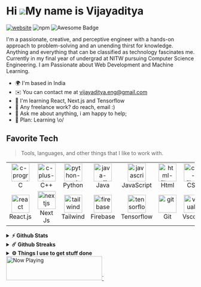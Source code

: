 Hi ![](https://user-images.githubusercontent.com/18350557/176309783-0785949b-9127-417c-8b55-ab5a4333674e.gif)My name is Vijayaditya
===================================================================================================================================
[![website](https://img.shields.io/badge/website-informational)](https://vijayaditya-source.vercel.app/)
![npm](https://img.shields.io/npm/v/vijayaditya?logo=npm&label=vijayaditya&labelColor=%23FAFAFA&color=%23CC3534)
<img src="https://cdn.rawgit.com/sindresorhus/awesome/d7305f38d29fed78fa85652e3a63e154dd8e8829/media/badge.svg" alt="Awesome Badge"/>

I'm a passionate, creative, and perceptive engineer with a hands-on approach to problem-solving and an unending thirst for knowledge. Anything and everything that can be classified as technology fascinates me. Currently in my final year of undergrad at NITW pursuing Computer Science Engineering. I am Passionate about Web Development and Machine Learning.

* 🌍  I'm based in India
* ✉️  You can contact me at [vijayaditya.eng@gmail.com](mailto:vijayaditya.eng@gmail.com)
* 🧠  I'm learning React, Next.js and Tensorflow
* 💼 Any freelance work? do reach, email :)
* 💬 Ask me about anything, i am happy to help;
* 🌸 Plan: Learning \o/

<h2 align="left" id="macropower-tech">Favorite Tech</h2>

> Tools, languages, and other things that I like to work with.

<table>
  <tr>
    <td align="center" width="96">
      <a href="#Vijayadityaraj-source">
        <img width="48" height="48" src="https://img.icons8.com/fluency/48/c-programming.png" alt="c-programming"/>
      </a>
      <br>C
    </td>
     <td align="center" width="96">
      <a href="#Vijayadityaraj-source">
        <img width="48" height="48" src="https://img.icons8.com/color/48/c-plus-plus-logo.png" alt="c-plus-plus-logo"/>
      </a>
      <br>C++
    </td>
    <td align="center" width="96">
      <a href="#Vijayadityaraj-source">
        <img width="48" height="48" src="https://img.icons8.com/color/48/python--v1.png" alt="python--v1"/>
      </a>
      <br>Python
    </td>
    <td align="center" width="96">
      <a href="#Vijayadityaraj-source">
        <img width="48" height="48" src="https://img.icons8.com/color/48/java-coffee-cup-logo.png" alt="java-coffee-cup-logo"/>
      </a>
      <br>Java
    </td>
    <td align="center" width="96">
      <a href="#Vijayadityaraj-source">
        <img width="48" height="48" src="https://img.icons8.com/pulsar-color/48/javascript.png" alt="javascript"/>
      </a>
      <br>JavaScript
    </td>
    <td align="center" width="96">
      <a href="#Vijayadityaraj-source">
        <img width="48" height="48" src="https://img.icons8.com/color/48/html-5--v1.png" alt="html-filetype"/>
      </a>
      <br>Html
    </td>
    <td align="center" width="96">
      <a href="#Vijayadityaraj-source">
        <img width="48" height="48" src="https://img.icons8.com/ios/50/ffffff/css-filetype.png" alt="css-filetype"/>
      </a>
      <br>CSS
    </td>
    <td align="center" width="96">
      <a href="#Vijayadityaraj-source">
        <img width="48" height="48" src="https://img.icons8.com/ios/50/ffffff/express-js.png" alt="express-js"/>
      </a>
      <br>Express.js
    </td>
   <tr>
  </tr>
    <td align="center" width="96">
      <a href="#Vijayadityaraj-source">
        <img width="48" height="48" src="https://img.icons8.com/officel/80/react.png" alt="react"/>
      </a>
      <br>React.js
    </td>
    <td align="center" width="96">
      <a href="#Vijayadityaraj-source">
        <img width="48" height="48" src="https://img.icons8.com/fluency/48/nextjs.png" alt="nextjs"/>
      </a>
      <br>Next Js
    </td>
    <td align="center" width="96">
      <a href="#Vijayadityaraj-source">
        <img width="48" height="48" src="https://img.icons8.com/fluency/48/tailwind_css.png" alt="tailwind-css"/>
      </a>
      <br>Tailwind
    </td>   
    <td align="center" width="96">
      <a href="#Vijayadityaraj-source">
        <img width="48" height="48" src="https://img.icons8.com/color/48/firebase.png" alt="firebase"/>
      </a>
      <br>Firebase
    </td>   
    <td align="center" width="96">
      <a href="#Vijayadityaraj-source">
        <img width="48" height="48" src="https://img.icons8.com/color/48/tensorflow.png" alt="tensorflow"/>
      </a>
      <br>Tensorflow
    </td>
    <td align="center" width="96">
      <a href="#Vijayadityaraj-source">
        <img width="48" height="48" src="https://img.icons8.com/color/48/git.png" alt="git"/>
      </a>
      <br>Git
    </td>
    <td align="center" width="96">
      <a href="#Vijayadityaraj-source">
        <img width="48" height="48" src="https://img.icons8.com/fluency/48/visual-studio.png" alt="visual-studio"/>
      </a>
      <br>Vscode
    </td>
  </tr>
</table>

<details>
  <summary><b>⚡ Github Stats</b></summary>

  <br />
  <img height="180em" src="https://github-readme-stats.vercel.app/api?username=Vijayadityaraj-source&show_icons=true&hide_border=true&&count_private=true&include_all_commits=true" />
  <img height="180em" src="https://github-readme-stats.vercel.app/api/top-langs/?username=Vijayadityaraj-source&exclude_repo=KNN-Image-Classification&show_icons=true&hide_border=true&layout=compact&langs_count=8"/>
</details>

<details>
  <summary><b>☄️ Github Streaks</b></summary>

  <br />
  <img height="180em" src="https://github-readme-streak-stats.herokuapp.com/?user=Vijayadityaraj-source&hide_border=true" />
</details>

<details>
  <br />
  <summary><b>⚙️ Things I use to get stuff done</b></summary>
  	<ul>
  	    <li><b>OS:</b> MacOS 14 Sonoma</li>
	    <li><b>Laptop: </b> Macbook Air M1</li>
  	    <li><b>Browser: </b> Arc </li>
	    <li><b>Terminal: </b> ZSH: Oh My Zsh (PowerLevel10k)</li>
	    <li><b>Code Editor:</b> VSCode & Zed(Hella Fast)</li>
	    <li><b>To Stay Updated:</b> Twitter, Medium Newsletter </li>
	</ul>
</details>

<a href="https://now-playing-spotify-server.vercel.app/now-playing?open">
    <img src="https://now-playing-spotify-server.vercel.app/now-playing" width="256" height="64" alt="Now Playing">`
</a>
<!--
**Vijayadityaraj-source/Vijayadityaraj-source** is a ✨ _special_ ✨ repository because its `README.md` (this file) appears on your GitHub profile.

Here are some ideas to get you started:

- 🔭 I’m currently working on ...
- 🌱 I’m currently learning ...
- 👯 I’m looking to collaborate on ...
- 🤔 I’m looking for help with ...
- 💬 Ask me about ...
- 📫 How to reach me: ...
- 😄 Pronouns: ...
- ⚡ Fun fact: ...
-->
